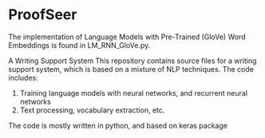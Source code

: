 ProofSeer
=========

The implementation of Language Models with Pre-Trained (GloVe) Word Embeddings is found in LM_RNN_GloVe.py.

A Writing Support System
This repository contains source files for a writing support system, which is based on a mixture of NLP techniques.
The code includes:
1) Training language models with neural networks, and recurrent neural networks
2) Text processing, vocabulary extraction, etc.

The code is mostly written in python, and based on keras package
